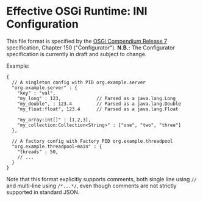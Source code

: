 Effective OSGi Runtime: INI Configuration
=========================================

This file format is specified by the [OSGi Compendium Release 7][1]
specification, Chapter 150 ("Configurator"). **N.B.:** The Configurator
specification is currently in draft and subject to change.

Example:

    {
      // A singleton config with PID org.example.server
      "org.example.server" : {
        "key" : "val",
        "my_long" : 123,             // Parsed as a java.lang.Long
        "my_double", : 123.4         // Parsed as a java.lang.Double
        "my_float:float", 123.4      // Parsed as a java.lang.Float

        "my_array:int[]" : [1,2,3],
        "my_collection:Collection<String>" : ["one", "two", "three"]
      },

      // A factory config with Factory PID org.example.threadpool
      "org.example.threadpool~main" : {
        "threads" : 50,
        // ...
      }
    }

Note that this format explicitly supports comments, both single line using `//`
and multi-line using `/*...*/`, even though comments are not strictly supported
in standard JSON.

[1]: https://www.osgi.org/developer/specifications/drafts/
     "OSGi Compendium Release 7 Specification"
